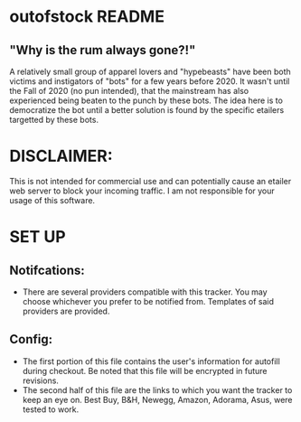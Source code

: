 # outofstock README
## "Why is the rum always gone?!"

A relatively small group of apparel lovers and "hypebeasts" have been both victims and instigators of "bots" for a few years before 2020. It wasn't until the Fall of 2020 (no pun intended), that the mainstream has also experienced being beaten to the punch by these bots. The idea here is to democratize the bot until a better solution is found by the specific etailers targetted by these bots. 

# DISCLAIMER: 
This is not intended for commercial use and can potentially cause an etailer web server to block your incoming traffic. I am not responsible for your usage of this software.

# SET UP

## Notifcations: 
* There are several providers compatible with this tracker. You may choose whichever you prefer to be notified from. Templates of said providers are provided.

## Config: 
* The first portion of this file contains the user's information for autofill during checkout. Be noted that this file will be encrypted in future revisions. 
* The second half of this file are the links to which you want the tracker to keep an eye on. Best Buy, B&H, Newegg, Amazon, Adorama, Asus, were tested to work.
